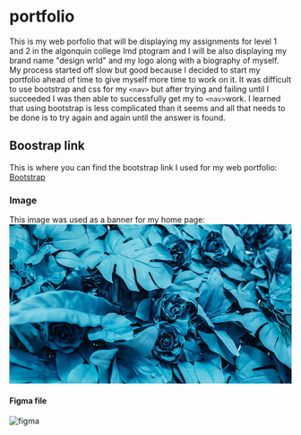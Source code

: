 # portfolio
This is my web porfolio that will be displaying my assignments for level 1 and 2 in the algonquin college Imd ptogram and I will be also displaying my brand name "design wrld" and my logo along with a biography of myself. My process started off slow but good because I decided to start my portfolio ahead of time to give myself more time to work on it. It was difficult to use bootstrap and css for my `<nav>` but after trying and failing until I succeeded I was then able to successfully get my to `<nav>`work. I learned that using bootstrap is less complicated than it seems and all that needs to be done is to try again and again until the answer is found.

## Boostrap link
This is where you can find the bootstrap link I used for my web portfolio:
[Bootstrap](https://getbootstrap.com/)

### Image 
This image was used as a banner for my home page:
![roses](images/blue-flowers-flower-roses-turquoise-wallpaper-preview.jpg)

#### Figma file
![figma](https://www.figma.com/file/HPCeSi7mKDcDnm2UgmgynT/MTM6260-UX-Prototype?type=design&node-id=0-1&mode=design&t=qwumm6Wj6t5BEHOi-0)